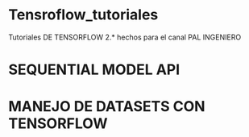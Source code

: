 # Tensroflow_tutoriales
Tutoriales DE TENSORFLOW 2.* hechos para el canal PAL INGENIERO

# SEQUENTIAL MODEL API

# MANEJO DE DATASETS CON TENSORFLOW
